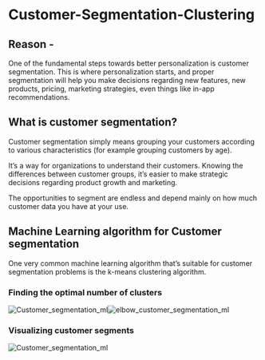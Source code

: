 # Customer-Segmentation-Clustering

## Reason -
One of the fundamental steps towards better personalization is customer segmentation.
This is where personalization starts, and proper segmentation will help you make decisions regarding new features, new products, pricing,
marketing strategies, even things like in-app recommendations.


## What is customer segmentation?
Customer segmentation simply means grouping your customers according to various characteristics (for example grouping customers by age).

It’s a way for organizations to understand their customers.
Knowing the differences between customer groups, it’s easier to make strategic decisions regarding product growth and marketing.

The opportunities to segment are endless and depend mainly on how much customer data you have at your use.

## Machine Learning algorithm for Customer segmentation
One very common machine learning algorithm that’s suitable for customer segmentation problems is the k-means clustering algorithm. 



### Finding the optimal number of clusters
![Customer_segmentation_ml](https://user-images.githubusercontent.com/60794605/196676310-f78f57b6-58c1-45f0-b51b-158a7d326500.png)![elbow_customer_segmentation_ml](https://user-images.githubusercontent.com/60794605/196676407-22ad32b3-eb5f-474c-9a8e-d5b23c053c7a.png)


### Visualizing customer segments
![Customer_segmentation_ml](https://user-images.githubusercontent.com/60794605/196676772-152b5a3d-f85b-45e0-b6de-90de7de2271a.png)
